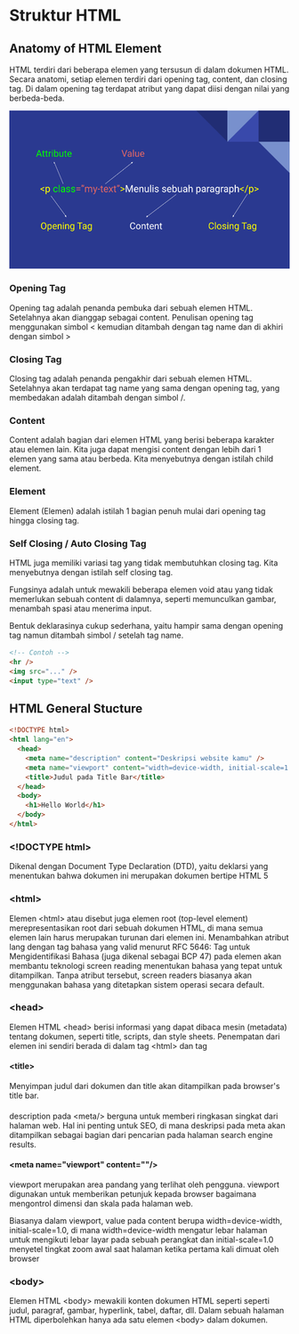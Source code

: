 # Struktur HTML

## Anatomy of HTML Element

HTML terdiri dari beberapa elemen yang tersusun di dalam dokumen HTML. Secara anatomi, setiap elemen terdiri dari opening tag, content, dan closing tag. Di dalam opening tag terdapat atribut yang dapat diisi dengan nilai yang berbeda-beda.

![Anatomy HTML](assets/anatomy.png)

### Opening Tag

Opening tag adalah penanda pembuka dari sebuah elemen HTML. Setelahnya akan dianggap sebagai content. Penulisan opening tag menggunakan simbol < kemudian ditambah dengan tag name dan di akhiri dengan simbol >

### Closing Tag

Closing tag adalah penanda pengakhir dari sebuah elemen HTML. Setelahnya akan terdapat tag name yang sama dengan opening tag, yang membedakan adalah ditambah dengan simbol /.

### Content

Content adalah bagian dari elemen HTML yang berisi beberapa karakter atau elemen lain.
Kita juga dapat mengisi content dengan lebih dari 1 elemen yang sama atau berbeda. Kita menyebutnya dengan istilah child element.

### Element

Element (Elemen) adalah istilah 1 bagian penuh mulai dari opening tag hingga closing tag.

### Self Closing / Auto Closing Tag

HTML juga memiliki variasi tag yang tidak membutuhkan closing tag. Kita menyebutnya dengan istilah self closing tag.

Fungsinya adalah untuk mewakili beberapa elemen void atau yang tidak memerlukan sebuah content di dalamnya, seperti memunculkan gambar, menambah spasi atau menerima input.

Bentuk deklarasinya cukup sederhana, yaitu hampir sama dengan opening tag namun ditambah simbol / setelah tag name.

```html
<!-- Contoh -->
<hr />
<img src="..." />
<input type="text" />
```

## HTML General Stucture

```html
<!DOCTYPE html>
<html lang="en">
  <head>
    <meta name="description" content="Deskripsi website kamu" />
    <meta name="viewport" content="width=device-width, initial-scale=1.0" />
    <title>Judul pada Title Bar</title>
  </head>
  <body>
    <h1>Hello World</h1>
  </body>
</html>
```

### \<!DOCTYPE html>

Dikenal dengan Document Type Declaration (DTD), yaitu deklarsi yang menentukan bahwa dokumen ini merupakan dokumen bertipe HTML 5

### \<html>

Elemen \<html> atau disebut juga elemen root (top-level element) merepresentasikan root dari sebuah dokumen HTML, di mana semua elemen lain harus merupakan turunan dari elemen ini.
Menambahkan atribut lang dengan tag bahasa yang valid menurut RFC 5646: Tag untuk Mengidentifikasi Bahasa (juga dikenal sebagai BCP 47) pada elemen <html> akan membantu teknologi screen reading menentukan bahasa yang tepat untuk ditampilkan. Tanpa atribut tersebut, screen readers biasanya akan menggunakan bahasa yang ditetapkan sistem operasi secara default.

### \<head>

Elemen HTML \<head> berisi informasi yang dapat dibaca mesin (metadata) tentang dokumen, seperti title, scripts, dan style sheets. Penempatan dari elemen ini sendiri berada di dalam tag \<html> dan tag

#### \<title>

Menyimpan judul dari dokumen dan title akan ditampilkan pada browser's title bar.

#### <meta name="description" content=""/>

description pada \<meta/> berguna untuk memberi ringkasan singkat dari halaman web. Hal ini penting untuk SEO, di mana deskripsi pada meta akan ditampilkan sebagai bagian dari pencarian pada halaman search engine results.

#### \<meta name="viewport" content=""/>

viewport merupakan area pandang yang terlihat oleh pengguna. viewport digunakan untuk memberikan petunjuk kepada browser bagaimana mengontrol dimensi dan skala pada halaman web.

Biasanya dalam viewport, value pada content berupa width=device-width, initial-scale=1.0, di mana width=device-width mengatur lebar halaman untuk mengikuti lebar layar pada sebuah perangkat dan initial-scale=1.0 menyetel tingkat zoom awal saat halaman ketika pertama kali dimuat oleh browser

### \<body>

Elemen HTML \<body> mewakili konten dokumen HTML seperti seperti judul, paragraf, gambar, hyperlink, tabel, daftar, dll. Dalam sebuah halaman HTML diperbolehkan hanya ada satu elemen \<body> dalam dokumen.

